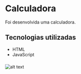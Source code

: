 # Calculadora

Foi desenvolvida uma calculadora.

## Tecnologias utilizadas
- HTML
- JavaScript

###

![alt text](https://raw.githubusercontent.com/samuel-oldra/Calculadora/main/README_IMGS/calculadora.png)